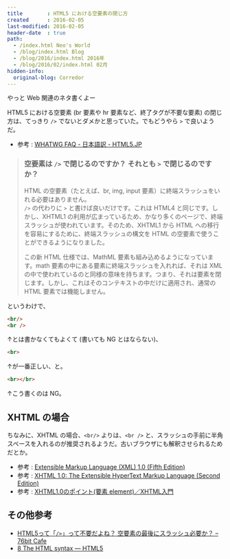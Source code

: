 ```yaml
---
title        : HTML5 における空要素の閉じ方
created      : 2016-02-05
last-modified: 2016-02-05
header-date  : true
path:
  - /index.html Neo's World
  - /blog/index.html Blog
  - /blog/2016/index.html 2016年
  - /blog/2016/02/index.html 02月
hidden-info:
  original-blog: Corredor
---
```


やっと Web 関連のネタ書くよー

HTML5 における空要素 (br 要素や hr 要素など、終了タグが不要な要素) の閉じ方は、てっきり `/>` でないとダメかと思っていた。でもどうやら `>` で良いようだ。

- 参考 : [WHATWG FAQ - 日本語訳 - HTML5.JP](http://www.html5.jp/trans/whatwg_html5faq.html#Should_I_close_empty_elements_with_.2F.3E_or_.3E.3F)

> ### 空要素は `/>` で閉じるのですか？ それとも `>` で閉じるのですか？
> 
> HTML の空要素（たとえば、br, img, input 要素）に終端スラッシュをいれる必要はありません。  
> `/>` の代わりに `>` と書けば良いだけです。これは HTML4 と同じです。しかし、XHTML1 の利用が広まっているため、かなり多くのページで、終端スラッシュが使われています。そのため、XHTML1 から HTML への移行を容易にするために、終端スラッシュの構文を HTML の空要素で使うことができるようになりました。
> 
> この新 HTML 仕様では、MathML 要素も組み込めるようになっています。math 要素の中にある要素に終端スラッシュを入れれば、それは XML の中で使われているのと同様の意味を持ちます。つまり、それは要素を閉じます。しかし、これはそのコンテキストの中だけに適用され、通常の HTML 要素では機能しません。

というわけで、

```html
<br/>
<br />
```

↑とは書かなくてもよくて (書いても NG とはならない)、

```html
<br>
```

↑が一番正しい、と。

```html
<br></br>
```

↑こう書くのは NG。

## XHTML の場合

ちなみに、XHTML の場合、`<br/>` よりは、`<br />` と、スラッシュの手前に半角スペースを入れるのが推奨されるようだ。古いブラウザにも解釈させられるためだとか。

- 参考 : [Extensible Markup Language (XML) 1.0 (Fifth Edition)](https://www.w3.org/TR/REC-xml/#NT-EmptyElemTag)
- 参考 : [XHTML 1.0: The Extensible HyperText Markup Language (Second Edition)](https://www.w3.org/TR/xhtml1/#h-4.6)
- 参考 : [XHTML1.0のポイント(要素 element)／XHTML入門](http://xhtml.blog.shinobi.jp/xhtml1.0/xhtml1.0%E3%81%AE%E3%83%9D%E3%82%A4%E3%83%B3%E3%83%88-%E8%A6%81%E7%B4%A0%20element-)

## その他参考

- [HTML5って「`/>`」って不要だよね？ 空要素の最後にスラッシュ必要か？ – 76bit Cafe](http://cafe.76bit.com/creative/web-design/2252/)
- [8 The HTML syntax — HTML5](https://www.w3.org/TR/html5/syntax.html#start-tags)
